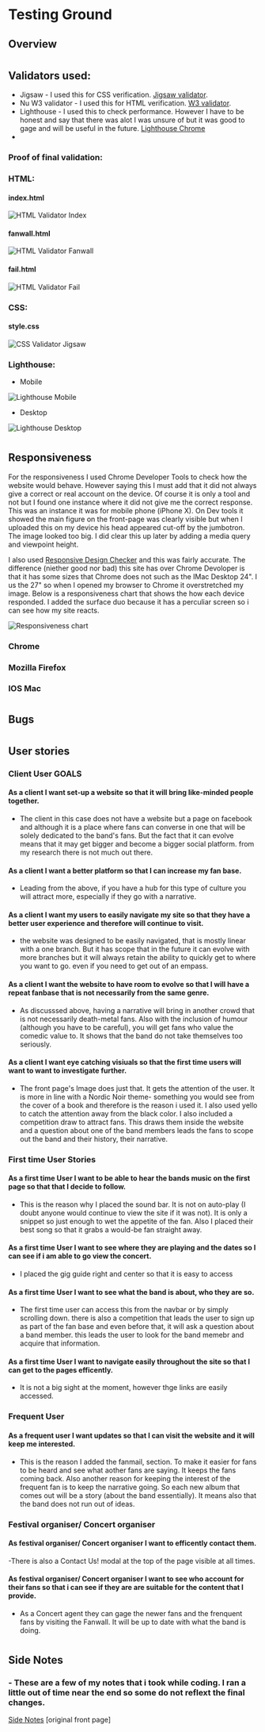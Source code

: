 #  Testing Ground

## Overview  

#
## Validators used: 
- Jigsaw - I used this for CSS verification. [Jigsaw validator](https://jigsaw.w3.org/).
- Nu W3 validator - I used this for HTML verification. [W3 validator](https://validator.w3.org/).
- Lighthouse - I used this to check performance. However I have to be honest and say that there was alot I was unsure of but it was good to gage and will be useful in the future. [Lighthouse Chrome](https://developers.google.com/) 
- 

### Proof of final validation:

### HTML:
#### index.html 
![HTML Validator Index](readme-files/html-index.png)

#### fanwall.html 
![HTML Validator Fanwall](readme-files/html-fanwall.png)

#### fail.html 
![HTML Validator Fail](readme-files/html-fail.png)


### CSS:
#### style.css
![CSS Validator Jigsaw](readme-files/w3-css.png)


### Lighthouse:
- Mobile

![Lighthouse Mobile](readme-files/light-mobile.png)
- Desktop

![Lighthouse Desktop](readme-files/light-desktop.png)


#
## Responsiveness

For the responsiveness I used Chrome Developer Tools to check how the website would behave. However saying this I must add that it did not always give a correct or real account on the device. Of course it is only a tool and not but I found one instance where it did not give me the correct response. This was an instance it was for mobile phone (iPhone X). On Dev tools it showed the main figure on the front-page was clearly visible but when I uploaded this on my device his head appeared cut-off by the jumbotron. The image looked too big. I did clear this up later by adding a media query and viewpoint height.  

I also used [Responsive Design Checker](www.responsivedesignchecker.com) and this was fairly accurate. The difference (niether good nor bad) this site has over Chrome Devoloper is that it has some sizes that Chrome does not such as the IMac Desktop 24". I us the 27" so when I opened my browser to Chrome it overstretched my image. Below is a responsiveness chart that shows the how each device responded. I added the surface duo because it has a perculiar screen so i can see how my site reacts. 

![Responsiveness chart](readme-files/responsiveness-chart.png)


### Chrome


### Mozilla Firefox


### IOS Mac


#
## Bugs

#

## User stories

### Client User GOALS
#### As a client I want set-up a website so that it will bring like-minded people together.
- The client in this case does not have a website but a page on facebook and although it is a place where fans can converse in one that will be solely dedicated to the band's fans. But the fact that it can evolve means that it may get bigger and become a bigger social platform. from my research there is not much out there.
#### As a client I want a better platform so that I can increase my fan base.
- Leading from the above, if you have a hub for this type of culture you will attract more, especially if they go with a narrative. 
#### As a client I want my users to easily navigate my site so that they have a better user experience and therefore will continue to visit.
- the website was designed to be easily navigated, that is mostly linear with a one branch. But it has scope that in the future it can evolve with more branches but it will always retain the ability to quickly get to where you want to go. even if you need to get out of an empass.
#### As a client I want the website to have room to evolve so that I will have a repeat fanbase that is not necessarily from the same genre.
- As discusssed above, having a narrative will bring in another crowd that is not necessarily death-metal fans. Also with the inclusion of humour (although you have to be careful), you will get fans who value the comedic value to. It shows that the band do not take themselves too seriously. 
#### As a client I want eye catching visiuals so that the first time users will want to want to investigate further. 
- The front page's Image does just that. It gets the attention of the user. It is more in line with a Nordic Noir theme- something you would see from the cover of a book and therefore is the reason i used it. I also used yello to catch the attention away from the black color. I also included a competition draw to attract fans. This draws them inside the website and a question about one of the band members leads the fans to scope out the band and their history, their narrative.

### First time User Stories
#### As a first time User I want to be able to hear the bands music on the first page so that that I decide to follow.
- This is the reason why I placed the sound bar. It is not on auto-play (I doubt anyone would continue to view the site if it was not). It is only a snippet so just enough to wet the appetite of the fan. Also I placed their best song so that it grabs a would-be fan straight away.
#### As a first time User I want to see where they are playing and the dates so I can see if i am  able to go view the concert.
- I placed the gig guide right and center so that it is easy to access 
#### As a first time User I want to see what the band is about, who they are so.
- The first time user can access this from the navbar or by simply scrolling down. there is also a competition that leads the user to sign up as part of the fan base and even before that, it will ask a question about a band member. this leads the user to look for the band memebr and acquire that information.
#### As a first time User I want to navigate easily throughout the site so that I can get to the pages efficently. 
- It is not a big sight at the moment, however thge links are easily accessed. 

### Frequent User
#### As a frequent user I want updates so that I can visit the website and it will keep me interested.
- This is the reason I added the fanmail, section. To make it easier for fans to be heard and see what aother fans are saying. It keeps the fans coming back. Also another reason for keeping the interest of the frequent fan is to keep the narrative going. So each new album that comes out will be a story (about the band essentially). It means also that the band does not run out of ideas.

### Festival organiser/ Concert organiser
#### As festival organiser/ Concert organiser I want to efficently contact them.
-There is also a Contact Us! modal at the top of the page visible at all times.
#### As festival organiser/ Concert organiser I want to see who account for their fans  so that i can see if they are are suitable for the content that I provide.
- As a Concert agent they can gage the newer fans and the frenquent fans by visiting the Fanwall. It will be up to date with what the band is doing. 
#

## Side Notes

### - These are a few of my notes that i took while coding. I ran a little out of time near the end so some do not reflext the final changes. 
[Side Notes](readme-files/ms-1-list.pdf) [original front page]